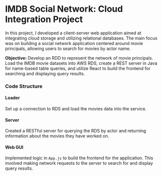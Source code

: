 # IMDB Social Network: Cloud Integration Project

In this project, I developed a client-server web application aimed at integrating cloud storage and utilizing relational databases. The main focus was on building a social network application centered around movie principals, allowing users to search for movies by actor name.

**Objective:** Develop an RDD to represent the network of movie principals. Load the IMDB movie datasets into AWS RDS, create a REST server in Java for name-based table queries, and utilize React to build the frontend for searching and displaying query results.

### Code Structure

#### Loader

Set up a connection to RDS and load the movies data into the service.

#### Server

Created a RESTful server for querying the RDS by actor and returning information about the movies they have worked on.

#### Web GUI

Implemented logic in `App.js` to build the frontend for the application. This involved making network requests to the server to search for and display query results.
